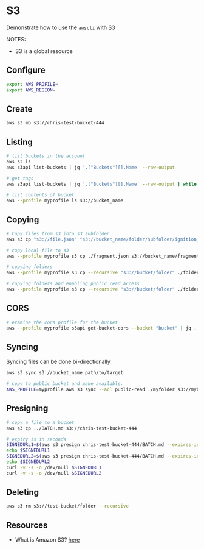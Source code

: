 # S3

Demonstrate how to use the `awscli` with S3  

NOTES:

* S3 is a global resource  

## Configure

```sh
export AWS_PROFILE=
export AWS_REGION=
```

## Create

```sh
aws s3 mb s3://chris-test-bucket-444
```

## Listing

```sh
# list buckets in the account
aws s3 ls
aws s3api list-buckets | jq '.["Buckets"][].Name' --raw-output 

# get tags 
aws s3api list-buckets | jq '.["Buckets"][].Name' --raw-output | while read in; do aws s3api get-bucket-tagging --bucket $in; done
```

```sh
# list contents of bucket 
aws --profile myprofile ls s3://bucket_name
```

## Copying

```sh
# Copy files from s3 into s3 subfolder
aws s3 cp "s3://file.json" "s3://bucket_name/folder/subfolder/ignition_etcd_0.json"

# copy local file to s3
aws --profile myprofile s3 cp ./fragment.json s3://bucket_name/fragment.json

# copying folders 
aws --profile myprofile s3 cp --recursive "s3://bucket/folder" ./folder

# copying folders and enabling public read access
aws --profile myprofile s3 cp --recursive "s3://bucket/folder" ./folder --acl public-read
```

## CORS

```sh
# examine the cors profile for the bucket
aws --profile myprofile s3api get-bucket-cors --bucket "bucket" | jq .
```

## Syncing

Syncing files can be done bi-directionally.

```sh
aws s3 sync s3://bucket_name path/to/target

# copy to public bucket and make available. 
AWS_PROFILE=myprofile aws s3 sync --acl public-read ./myfolder s3://mybucket/myfolder
```

## Presigning

```sh
# copy a file to a bucket
aws s3 cp ../BATCH.md s3://chris-test-bucket-444  

# expiry is in seconds
SIGNEDURL1=$(aws s3 presign chris-test-bucket-444/BATCH.md --expires-in 1000)
echo $SIGNEDURL1
SIGNEDURL2=$(aws s3 presign chris-test-bucket-444/BATCH.md --expires-in 1000)
echo $SIGNEDURL2
curl -v -s -o /dev/null $SIGNEDURL1
curl -v -s -o /dev/null $SIGNEDURL2
```

## Deleting

```sh
aws s3 rm s3://test-bucket/folder --recursive
```

## Resources

* What is Amazon S3? [here](https://docs.aws.amazon.com/AmazonS3/latest/userguide/Welcome.html)

